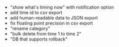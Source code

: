 - "show what's timing now" with notification option
- add time id to csv export
- add human-readable data to JSON export
- fix floating point precision in csv export
- "rename category"
- "bulk delete from time 1 to time 2"
- "DB that supports rollback"

